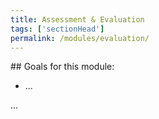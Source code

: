 ```yaml
---
title: Assessment & Evaluation
tags: ['sectionHead']
permalink: /modules/evaluation/
---
```


<div class="callout objectives" markdown="1"> 
## Goals for this module: 

* ...
</div>

...